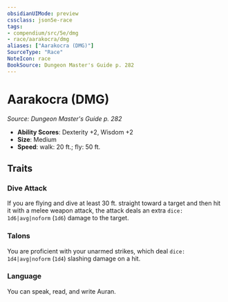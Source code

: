 ```yaml
---
obsidianUIMode: preview
cssclass: json5e-race
tags:
- compendium/src/5e/dmg
- race/aarakocra/dmg
aliases: ["Aarakocra (DMG)"]
SourceType: "Race"
NoteIcon: race
BookSource: Dungeon Master's Guide p. 282
---
```

# Aarakocra (DMG)
*Source: Dungeon Master's Guide p. 282*  

- **Ability Scores**: Dexterity +2, Wisdom +2
- **Size**: Medium
- **Speed**: walk: 20 ft.; fly: 50 ft.

## Traits

### Dive Attack

If you are flying and dive at least 30 ft. straight toward a target and then hit it with a melee weapon attack, the attack deals an extra `dice: 1d6|avg|noform` (`1d6`) damage to the target.

### Talons

You are proficient with your unarmed strikes, which deal `dice: 1d4|avg|noform` (`1d4`) slashing damage on a hit.

### Language

You can speak, read, and write Auran.